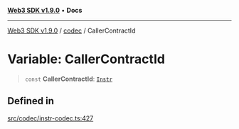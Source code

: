 [**Web3 SDK v1.9.0**](../../../README.md) • **Docs**

***

[Web3 SDK v1.9.0](../../../globals.md) / [codec](../README.md) / CallerContractId

# Variable: CallerContractId

> `const` **CallerContractId**: [`Instr`](../type-aliases/Instr.md)

## Defined in

[src/codec/instr-codec.ts:427](https://github.com/Mystic-Nayy/alephium-web3/blob/c1afd789a197ce5fe21f08c2965942090157c33d/packages/web3/src/codec/instr-codec.ts#L427)
